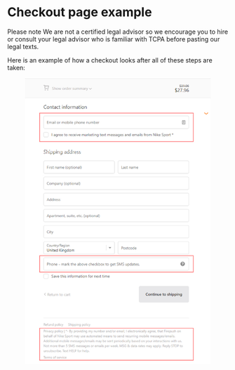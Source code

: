 # Checkout page example

Please note We are not a certified legal advisor so we encourage you to hire or consult your legal advisor who is familiar with TCPA before pasting our legal texts.

Here is an example of how a checkout looks after all of these steps are taken:

<figure><img src="../.gitbook/assets/image (13).png" alt=""><figcaption></figcaption></figure>
